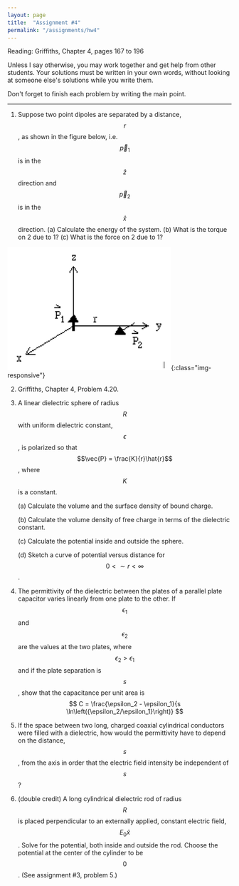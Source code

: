 ```yaml
---
layout: page
title:  "Assignment #4"
permalink: "/assignments/hw4"
---
```


Reading: 
Griffiths, Chapter 4, pages 167 to 196

Unless I say otherwise, you may work together and get help from other students. Your solutions must be written in your own words, without looking at someone else's solutions while
you write them.

Don't forget to finish each problem by writing the main point.

______________________________________________________________________________

1.	Suppose two point dipoles are separated by a distance, $$r$$, as shown in the figure below, i.e. $$\vec{p}_1$$  is in the $$\hat{z}$$ direction and $$\vec{p}_2$$ is in the $$\hat{x}$$ direction.
	(a)	Calculate the energy of the system.
	(b)	What is the torque on 2 due to 1?
	(c)	What is the force on 2 due to 1?

![Assignment4#1 Two Dipoles](TwoDipolesAssignment4_1.png){:class="img-responsive"}

2.	Griffiths, Chapter 4, Problem 4.20.

3.	A linear dielectric sphere of radius $$R$$ with uniform dielectric constant, $$\epsilon$$, is polarized so that $$\vec{P} = \frac{K}{r}\hat{r}$$, where $$K$$ is a constant.

	(a)	Calculate the volume and the surface density of bound charge.

	(b)	Calculate the volume density of free charge in terms of the dielectric constant.

	(c)	Calculate the potential inside and outside the sphere.

	(d)	Sketch a curve of potential versus distance for $$ 0 <\sim  r < \infty$$.

4.	The permittivity of the dielectric between the plates of a parallel plate capacitor varies linearly from one plate to the other. If $$\epsilon_1$$ and $$\epsilon_2$$ are the values at the two plates, where $$\epsilon_2 > \epsilon_1$$ and if the plate separation is $$s$$, show that the capacitance per unit area is
$$
C = \frac{\epsilon_2 - \epsilon_1}{s \ln\left({\epsilon_2/\epsilon_1}\right)}
$$
  
5.	If the space between two long, charged coaxial cylindrical conductors were filled with a dielectric, how would the permittivity have to depend on the distance, $$s$$, from the axis in order that the electric field intensity be independent of $$s$$?

6.	(double credit) A long cylindrical dielectric rod of radius $$R$$ is placed perpendicular to an externally applied, constant electric field, $$E_0\hat{x}$$  . Solve for the potential, both inside and outside the rod. Choose the potential at the center of the cylinder to be $$0$$.  (See assignment #3, problem 5.)

